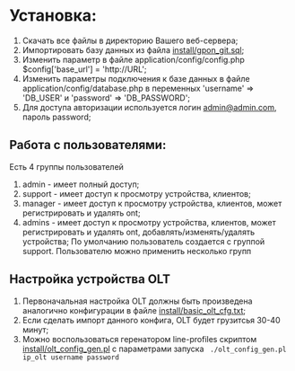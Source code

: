 # Установка:

1. Скачать все файлы в директорию Вашего веб-сервера;
2. Импортировать базу данных из файла [install/gpon_git.sql](install/gpon_git.sql);
3. Изменить параметр в файле application/config/config.php $config['base_url'] = 'http://URL';
4. Изменить параметры подключения к базе данных в файле application/config/database.php в переменных 'username' => 'DB_USER' и 'password' => 'DB_PASSWORD';
5. Для доступа авторизации используется логин admin@admin.com, пароль password;

## Работа с пользователями:
Есть 4 группы пользователей  
1. admin - имеет полный доступ;
2. support - имеет доступ к просмотру устройства, клиентов;
3. manager - имеет доступ к просмотру устройства, клиентов, может регистрировать и удалять ont;
4. admins - имеет доступ к просмотру устройства, клиентов, может регистрировать и удалять ont, добавлять/изменять/удалять устройства;
По умолчанию пользователь создается с группой support. Пользователю можно применить несколько групп

## Настройка устройства OLT
1. Первоначальная настройка OLT должны быть произведена аналогично конфигурации в файле [install/basic_olt_cfg.txt](install/basic_olt_cfg.txt);
2. Если сделать импорт данного конфига, OLT будет грузитсья 30-40 минут;
3. Можно воспользоваться геренатором line-profiles скриптом [install/olt_config_gen.pl](install/olt_config_gen.pl) c параметрами запуска
``` ./olt_config_gen.pl ip_olt username password```
